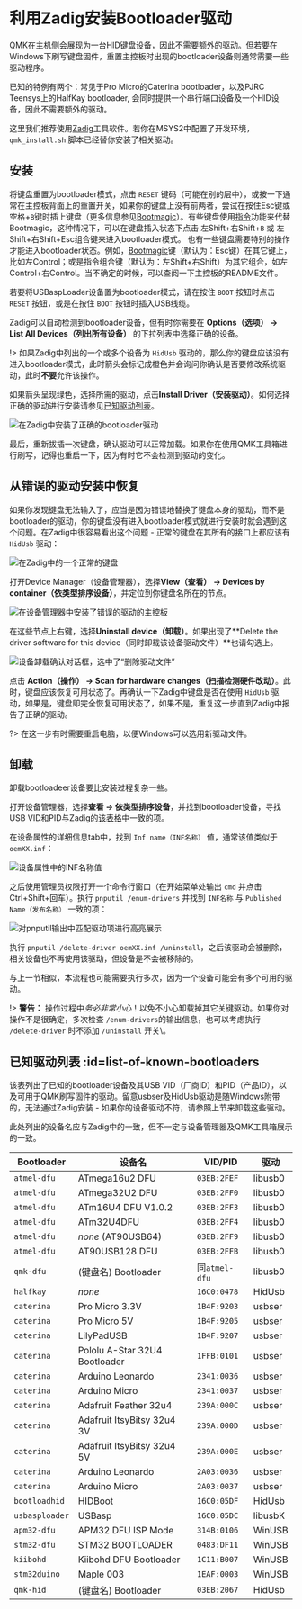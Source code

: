 # 利用Zadig安装Bootloader驱动

<!---
  original document: 0.15.12:docs/driver_installation_zadig.md
  git diff 0.15.12 HEAD -- docs/driver_installation_zadig.md | cat
-->

QMK在主机侧会展现为一台HID键盘设备，因此不需要额外的驱动。但若要在Windows下刷写键盘固件，重置主控板时出现的bootloader设备则通常需要一些驱动程序。

已知的特例有两个：常见于Pro Micro的Caterina bootloader，以及PJRC Teensys上的HalfKay bootloader, 会同时提供一个串行端口设备及一个HID设备，因此不需要额外的驱动。

这里我们推荐使用[Zadig](https://zadig.akeo.ie/)工具软件。若你在MSYS2中配置了开发环境，`qmk_install.sh` 脚本已经替你安装了相关驱动。

## 安装

将键盘重置为bootloader模式，点击 `RESET` 键码（可能在别的层中），或按一下通常在主控板背面上的重置开关，如果你的键盘上没有前两者，尝试在按住Esc键或空格+`B`键时插上键盘（更多信息参见[Bootmagic](zh-cn/feature_bootmagic.md)）。有些键盘使用[指令](zh-cn/feature_command.md)功能来代替Bootmagic，这种情况下，可以在键盘插入状态下点击 左Shift+右Shift+`B` 或 左Shift+右Shift+Esc组合键来进入bootloader模式。
也有一些键盘需要特别的操作才能进入bootloader状态。例如，[Bootmagic](zh-cn/feature_bootmagic.md)键（默认为：Esc键）在其它键上，比如左Control；或是指令组合键（默认为：左Shift+右Shift）为其它组合，如左Control+右Control。当不确定的时候，可以查阅一下主控板的README文件。

若要将USBaspLoader设备置为bootloader模式，请在按住 `BOOT` 按钮时点击 `RESET` 按钮，或是在按住 `BOOT` 按钮时插入USB线缆。

Zadig可以自动检测到bootloader设备，但有时你需要在 **Options（选项） → List All Devices（列出所有设备）** 的下拉列表中选择正确的设备。

!> 如果Zadig中列出的一个或多个设备为 `HidUsb` 驱动的，那么你的键盘应该没有进入bootloader模式，此时箭头会标记成橙色并会询问你确认是否要修改系统驱动，此时**不要**允许该操作。

如果箭头呈现绿色，选择所需的驱动，点击**Install Driver（安装驱动）**。如何选择正确的驱动进行安装请参见[已知驱动列表](#list-of-known-bootloaders)。

![在Zadig中安装了正确的bootloader驱动](https://i.imgur.com/b8VgXzx.png)

最后，重新拔插一次键盘，确认驱动可以正常加载。如果你在使用QMK工具箱进行刷写，记得也重启一下，因为有时它不会检测到驱动的变化。

## 从错误的驱动安装中恢复

如果你发现键盘无法输入了，应当是因为错误地替换了键盘本身的驱动，而不是bootloader的驱动，你的键盘没有进入bootloader模式就进行安装时就会遇到这个问题。在Zadig中很容易看出这个问题 - 正常的键盘在其所有的接口上都应该有 `HidUsb` 驱动：

![在Zadig中的一个正常的键盘](https://i.imgur.com/Hx0E5kC.png)

打开Device Manager（设备管理器），选择**View（查看） → Devices by container（依类型排序设备）**，并定位到你键盘名所在的节点。

![在设备管理器中安装了错误的驱动的主控板](https://i.imgur.com/o7WLvBl.png)

在这些节点上右键，选择**Uninstall device（卸载）**。如果出现了**Delete the driver software for this device（同时卸载该设备驱动文件）**也请勾选上。

![设备卸载确认对话框，选中了“删除驱动文件”](https://i.imgur.com/aEs2RuA.png)

点击 **Action（操作） → Scan for hardware changes（扫描检测硬件改动）**。此时，键盘应该恢复可用状态了。再确认一下Zadig中键盘是否在使用 `HidUsb` 驱动，如果是，键盘即完全恢复可用状态了，如果不是，重复这一步直到Zadig中报告了正确的驱动。

?> 在这一步有时需要重启电脑，以便Windows可以选用新驱动文件。

## 卸载

卸载bootloadeer设备要比安装过程复杂一些。

打开设备管理器，选择**查看 → 依类型排序设备**，并找到bootloader设备，寻找USB VID和PID与Zadig的[该表格](#list-of-known-bootloaders)中一致的项。

在设备属性的详细信息tab中，找到 `Inf name（INF名称）` 值，通常该值类似于 `oemXX.inf`：

![设备属性中的INF名称值](https://i.imgur.com/Bu4mk9m.png)

之后使用管理员权限打开一个命令行窗口（在开始菜单处输出 `cmd` 并点击Ctrl+Shift+回车）。执行 `pnputil /enum-drivers` 并找到 `INF名称` 与 `Published Name（发布名称）` 一致的项：

![对pnputil输出中匹配驱动项进行高亮展示](https://i.imgur.com/3RrSjzW.png)

执行 `pnputil /delete-driver oemXX.inf /uninstall`，之后该驱动会被删除，相关设备也不再使用该驱动，但设备是不会被移除的。

与上一节相似，本流程也可能需要执行多次，因为一个设备可能会有多个可用的驱动。

!> **警告：** 操作过程中*务必非常小心*！以免不小心卸载掉其它关键驱动。如果你对操作不是很确定，多次检查 `/enum-drivers`的输出信息，也可以考虑执行 `/delete-driver` 时不添加 `/uninstall` 开关\。

## 已知驱动列表 :id=list-of-known-bootloaders

该表列出了已知的bootloader设备及其USB VID（厂商ID）和PID（产品ID），以及可用于QMK刷写固件的驱动。留意usbser及HidUsb驱动是随Windows附带的，无法通过Zadig安装 - 如果你的设备驱动不符，请参照上节来卸载这些驱动。

此处列出的设备名应与Zadig中的一致，但不一定与设备管理器及QMK工具箱展示的一致。

|Bootloader    |设备名                         |VID/PID       |驱动   |
|--------------|------------------------------|--------------|-------|
|`atmel-dfu`   |ATmega16u2 DFU                |`03EB:2FEF`   |libusb0|
|`atmel-dfu`   |ATmega32U2 DFU                |`03EB:2FF0`   |libusb0|
|`atmel-dfu`   |ATm16U4 DFU V1.0.2            |`03EB:2FF3`   |libusb0|
|`atmel-dfu`   |ATm32U4DFU                    |`03EB:2FF4`   |libusb0|
|`atmel-dfu`   |*none* (AT90USB64)            |`03EB:2FF9`   |libusb0|
|`atmel-dfu`   |AT90USB128 DFU                |`03EB:2FFB`   |libusb0|
|`qmk-dfu`     |(键盘名) Bootloader            |同`atmel-dfu` |libusb0|
|`halfkay`     |*none*                        |`16C0:0478`   |HidUsb |
|`caterina`    |Pro Micro 3.3V                |`1B4F:9203`   |usbser |
|`caterina`    |Pro Micro 5V                  |`1B4F:9205`   |usbser |
|`caterina`    |LilyPadUSB                    |`1B4F:9207`   |usbser |
|`caterina`    |Pololu A-Star 32U4 Bootloader |`1FFB:0101`   |usbser |
|`caterina`    |Arduino Leonardo              |`2341:0036`   |usbser |
|`caterina`    |Arduino Micro                 |`2341:0037`   |usbser |
|`caterina`    |Adafruit Feather 32u4         |`239A:000C`   |usbser |
|`caterina`    |Adafruit ItsyBitsy 32u4 3V    |`239A:000D`   |usbser |
|`caterina`    |Adafruit ItsyBitsy 32u4 5V    |`239A:000E`   |usbser |
|`caterina`    |Arduino Leonardo              |`2A03:0036`   |usbser |
|`caterina`    |Arduino Micro                 |`2A03:0037`   |usbser |
|`bootloadhid` |HIDBoot                       |`16C0:05DF`   |HidUsb |
|`usbasploader`|USBasp                        |`16C0:05DC`   |libusbK|
|`apm32-dfu`   |APM32 DFU ISP Mode            |`314B:0106`   |WinUSB |
|`stm32-dfu`   |STM32 BOOTLOADER              |`0483:DF11`   |WinUSB |
|`kiibohd`     |Kiibohd DFU Bootloader        |`1C11:B007`   |WinUSB |
|`stm32duino`  |Maple 003                     |`1EAF:0003`   |WinUSB |
|`qmk-hid`     |(键盘名) Bootloader            |`03EB:2067`   |HidUsb |
